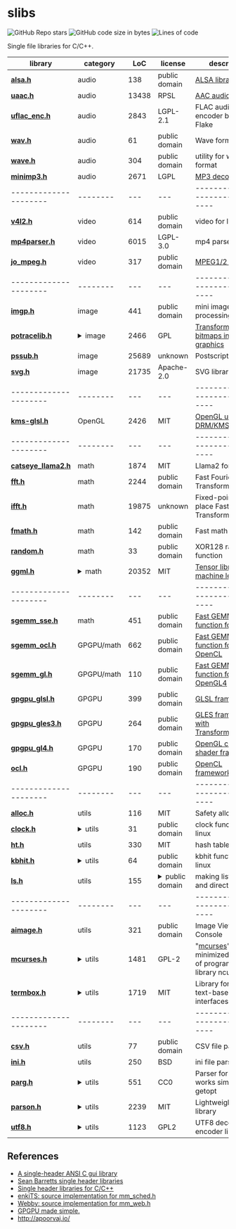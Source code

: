 # slibs

![GitHub Repo stars](https://img.shields.io/github/stars/yui0/slibs?style=social)
![GitHub code size in bytes](https://img.shields.io/github/languages/code-size/yui0/slibs)
![Lines of code](https://img.shields.io/tokei/lines/github/yui0/slibs)

Single file libraries for C/C++.

|library | category | LoC | license | description
| --------------------- | -------- | --- | --- | --------------------------------
|**[alsa.h](alsa.h)** | audio | 138 | public domain | [ALSA library](https://github.com/yui0/aplay-)
|**[uaac.h](uaac.h)** | audio | 13438 | RPSL | [AAC audio decoder](https://github.com/yui0/aplay-)
|**[uflac_enc.h](uflac_enc.h)** | audio | 2843 | LGPL-2.1 | FLAC audio encoder based on Flake
|**[wav.h](wav.h)** | audio | 61 | public domain | Wave format
|**[wave.h](wave.h)** | audio | 304 | public domain | utility for wave format
|**[minimp3.h](minimp3.h)** | audio | 2671 | LGPL | [MP3 decoder](https://oldforum.puppylinux.com/viewtopic.php?t=59417)
| --------------------- | -------- | --- | --- | --------------------------------
|**[v4l2.h](v4l2.h)** | video | 614 | public domain | video for linux
|**[mp4parser.h](mp4parser.h)** | video | 6015 | LGPL-3.0 | mp4 parser
|**[jo_mpeg.h](jo_mpeg.h)** | video | 317 | public domain | [MPEG1/2 encoder](http://www.jonolick.com/home/mpeg-video-writer)
| --------------------- | -------- | --- | --- | --------------------------------
|**[imgp.h](imgp.h)** | image | 441 | public domain | mini image processing library
|**[potracelib.h](potracelib.h)** | <details><summary>image</summary>[Document](http://potrace.sourceforge.net/potracelib.pdf), [Example](https://github.com/yui0/img2vec)</details> | 2466 | GPL | [Transforming bitmaps into vector graphics](http://potrace.sourceforge.net/)
|**[pssub.h](pssub.h)** | image | 25689 | unknown | Postscript library
|**[svg.h](svg.h)** | image | 21735 | Apache-2.0 | SVG library
| --------------------- | -------- | --- | --- | --------------------------------
|**[kms-glsl.h](kms-glsl.h)** | OpenGL | 2426 | MIT | [OpenGL using the DRM/KMS](https://ttt.io/glsl-raspberry-pi)
| --------------------- | -------- | --- | --- | --------------------------------
|**[catseye_llama2.h](catseye/catseye_llama2.h)** | math | 1874 | MIT | Llama2 for CPU
|**[fft.h](fft.h)** | math | 2244 | public domain | Fast Fourier Transform
|**[ifft.h](fft.h)** | math | 19875 | unknown | Fixed-point in-place Fast Fourier Transform
|**[fmath.h](fmath.h)** | math | 142 | public domain | Fast math library
|**[random.h](random.h)** | math | 33 | public domain | XOR128 random function
|**[ggml.h](ggml/ggml.h)** | <details><summary>math</summary>Llama 2, RedPajama, Stable Diffusion</details> | 20352 | MIT | [Tensor library for machine learning](https://github.com/ggerganov/ggml)
| --------------------- | -------- | --- | --- | --------------------------------
|**[sgemm_sse.h](sgemm_sse.h)** | math | 451 | public domain | [Fast GEMM function for SSE](https://github.com/yui0/ugemm)
|**[sgemm_ocl.h](sgemm_ocl.h)** | GPGPU/math | 662 | public domain | [Fast GEMM function for OpenCL](https://github.com/yui0/ugemm)
|**[sgemm_gl.h](sgemm_gl.h)** | GPGPU/math | 110 | public domain | [Fast GEMM function for OpenGL4](https://github.com/yui0/ugemm)
|**[gpgpu_glsl.h](gpgpu_glsl.h)** | GPGPU | 399 | public domain | [GLSL frameworks](https://github.com/yui0/waifu2x-glsl)
|**[gpgpu_gles3.h](gpgpu_gles3.h)** | GPGPU | 264 | public domain | [GLES frameworks with TransformFeedback](https://github.com/yui0/waifu2x-glsl)
|**[gpgpu_gl4.h](gpgpu_gl4.h)** | GPGPU | 170 | public domain | [OpenGL compute shader frameworks](https://github.com/yui0/waifu2x-glsl)
|**[ocl.h](ocl.h)** | GPGPU | 190 | public domain | [OpenCL frameworks](https://github.com/yui0/waifu2x-ocl)
| --------------------- | -------- | --- | --- | --------------------------------
|**[alloc.h](alloc.h)** | utils | 116 | MIT | Safety alloc
|**[clock.h](clock.h)** | <details><summary>utils</summary>[ref.](https://github.com/yui0/waifu2x-glsl)</details> | 31 | public domain | clock function for linux
|**[ht.h](ht.h)** | utils | 330 | MIT | hash table
|**[kbhit.h](kbhit.h)** | <details><summary>utils</summary>[ref.](https://github.com/yui0/aplay-)</details> | 64 | public domain | kbhit function for linux
|**[ls.h](ls.h)** | utils | 155 | <details><summary>public domain</summary>[ref.](https://github.com/yui0/aplay-)</details> | making list of files and directories
| --------------------- | -------- | --- | --- | --------------------------------
|**[aimage.h](aimage.h)** | utils | 321 | public domain | Image Viewer for Console
|**[mcurses.h](mcurses.h)** | <details><summary>utils</summary>[ref.](https://github.com/yui0/aplay-)</details> | 1481 | GPL-2 | "[mcurses](https://github.com/ChrisMicro/mcurses)" is a minimized version of programming library ncurses
|**[termbox.h](termbox.h)** | <details><summary>utils</summary>[ref.](https://github.com/nsf/termbox)</details> | 1719 | MIT | Library for writing text-based user interfaces
| --------------------- | -------- | --- | --- | --------------------------------
|**[csv.h](csv.h)** | utils | 77 | public domain | CSV file parser
|**[ini.h](ini.h)** | utils | 250 | BSD | ini file parser
|**[parg.h](parg.h)** | <details><summary>utils</summary>[ref.](https://github.com/jibsen/parg)</details> | 551 | CC0 | Parser for argv that works similarly to getopt
|**[parson.h](parson.h)** | <details><summary>utils</summary>[ref.](https://github.com/kgabis/parson)</details> | 2239 | MIT | Lightweight JSON library
|**[utf8.h](utf8.h)** | <details><summary>utils</summary>[ref.](http://www.ne.jp/asahi/maoyam/hp/UTF-8)</details> | 1123 | GPL2 | UTF8 decoder and encoder library

## References
- [A single-header ANSI C gui library](https://github.com/vurtun/nuklear)
- [Sean Barretts single header libraries](https://github.com/nothings/single_file_libs)
- [Single header libraries for C/C++](https://github.com/vurtun/mmx)
- [enkiTS: source implementation for mm_sched.h](https://github.com/dougbinks/enkiTS)
- [Webby: source implementation for mm_web.h](https://github.com/deplinenoise/webby)
- [GPGPU made simple.](https://github.com/turbo/js)
- http://apoorvaj.io/
